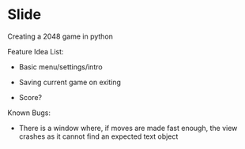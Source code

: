 # Slide
Creating a 2048 game in python

Feature Idea List:

- Basic menu/settings/intro

- Saving current game on exiting

- Score?

Known Bugs:

- There is a window where, if moves are made fast enough, the view crashes as it cannot find an expected text object
